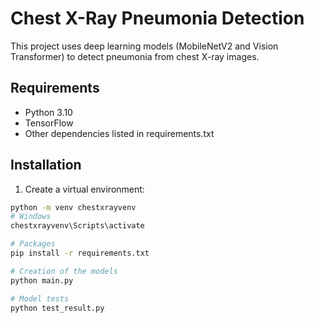 # Chest X-Ray Pneumonia Detection

This project uses deep learning models (MobileNetV2 and Vision Transformer) to detect pneumonia from chest X-ray images.

## Requirements
- Python 3.10
- TensorFlow
- Other dependencies listed in requirements.txt

## Installation
1. Create a virtual environment:
```bash
python -m venv chestxrayvenv
# Windows
chestxrayvenv\Scripts\activate

# Packages
pip install -r requirements.txt

# Creation of the models
python main.py

# Model tests
python test_result.py